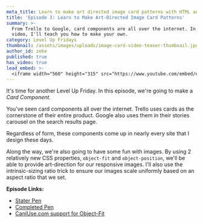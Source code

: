 ```yaml
---
meta_title: Learn to make art directed image card patterns with HTML and CSS
title: 'Episode 3: Learn to Make Art-Directed Image Card Patterns'
summary: >-
  From Trello to Google, card components are all over the internet. In this
  video, I'll teach you how to make your own.
category: Level Up Fridays
thumbnail: /assets/images/uploads/image-card-video-teaser-thumbnail.jpg
author_id: zeke
published: true
has_video: true
lead_embed: >-
  <iframe width="560" height="315" src="https://www.youtube.com/embed/ex1HnoUAYqo" frameborder="0" allow="autoplay; encrypted-media" allowfullscreen></iframe>
---
```


It's time for another Level Up Friday. In this episode, we're going to make a *Card Component.*

You've seen card components all over the internet. Trello uses cards as the cornerstone of their entire product. Google also uses them in their stories carousel on the search results page.  

Regardless of form, these components come up in nearly every site that I design these days.

Along the way, we're also going to have some fun with images. By using 2 relatively new CSS properties, `object-fit` and `object-position`, we'll be able to provide art-direction for our responsive images. I'll also use the intrinsic-sizing ratio trick to ensure our images scale uniformly based on an aspect ratio that we set.

**Episode Links:**

* [Stater Pen](https://codepen.io/ebinion/pen/9dcfdd42ec491f7263bab31989562cd9)
* [Completed Pen](https://codepen.io/ebinion/pen/2bdfb17b851a27c88f0d995f85f49b80)
* [CanIUse.com support for Object-Fit](https://caniuse.com/#search=object-fit)

